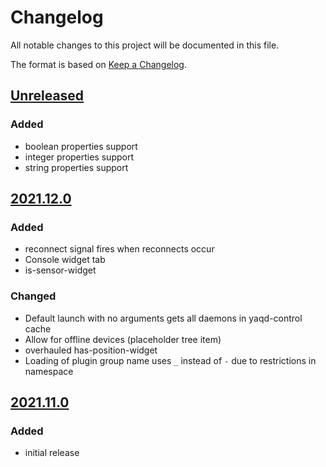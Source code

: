 # Changelog
All notable changes to this project will be documented in this file.

The format is based on [Keep a Changelog](https://keepachangelog.com/).

## [Unreleased]

### Added
- boolean properties support
- integer properties support
- string properties support

## [2021.12.0]

### Added
- reconnect signal fires when reconnects occur
- Console widget tab
- is-sensor-widget

### Changed
- Default launch with no arguments gets all daemons in yaqd-control cache
- Allow for offline devices (placeholder tree item)
- overhauled has-position-widget
- Loading of plugin group name uses `_` instead of `-` due to restrictions in namespace

## [2021.11.0]

### Added
- initial release


[Unreleased]: https://gitlab.com/yaq/yaqc-qtpy/-/compare/v2021.12.0...main
[2021.12.0]: https://gitlab.com/yaq/yaqc-qtpy/-/compare/v2021.11.0...v2021.12.0
[2021.11.0]: https://gitlab.com/yaq/yaqc-qtpy/-/tags/v2021.11.0

